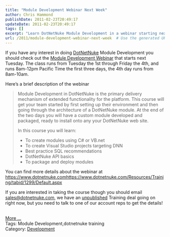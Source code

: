 ```yaml
---
title: "Module Development Webinar Next Week"
author: Chris Hammond
publishDate: 2011-02-23T20:49:17
updateDate: 2011-02-23T20:49:17
tags: []
excerpt: "Learn DotNetNuke Module Development in a webinar starting next week! Develop custom modules and gain valuable skills - sign up now at dotnetnuke.com."
url: /2011/module-development-webinar-next-week  # Use the generated URL with year
---
```

<p>If you have any interest in doing <a href="https://www.dotnetnuke.com">DotNetNuke</a> Module Development you should check out the <a href="https://bit.ly/DnnTraining" target="_blank">Module Development Webinar</a> that starts next Tuesday. The class runs from Tuesday the 1st through Friday the 4th, and runs 8am-12pm Pacific Time the first three days, the 4th day runs from 8am-10am. </p>  <p>Here’s a brief description of the webinar</p>  <blockquote>   <p>Module Development in DotNetNuke is the primary delivery mechanism of extended functionality for the platform. This course will get your team started by first setting up their environment and then going through the architecture of a DotNetNuke module. At the end of the two days you will have a custom module developed and packaged, ready to install onto any your DotNetNuke web site.</p>    <p>In this course you will learn:</p>    <ul>     <li>To create modules using C# or VB.net </li>      <li>To create Visual Studio projects targeting DNN </li>      <li>Best practice SQL recommendations </li>      <li>DotNetNuke API basics </li>      <li>To package and deploy modules</li>   </ul> </blockquote>  <p>You can find more details about the webinar at <a href="https://www.dotnetnuke.com/Resources/Training/tabid/1299/Default.aspx">https://www.dotnetnuke.comhttps://www.dotnetnuke.com/Resources/Training/tabid/1299/Default.aspx</a></p>  <p>If you are interested in taking the course though you should email <a href="https://www.dotnetnuke.commailto:sales@dotnetnuke.com">sales@dotnetnuke.com</a>, we have an <u>unpublished</u> Training deal going on right now, but you need to talk to one of our account reps to get the details!</p><br /><a href=https://www.dotnetnuke.com/Resources/Blogs/tabid/825/EntryId/2969/Module-Development-Webinar-Next-Week.aspx>More ...</a><div class="tags">Tags: Module Development,dotnetnuke training</div><div class="category">Category: <a href=https://www.dotnetnuke.com/Resources/Blogs/tabid/825/CatID/9/Default.aspx>Development</a></div><img src="https://feeds.feedburner.com/~r/dnndaily/~4/ZSmB2oVFvHQ" height="1" width="1"/>


